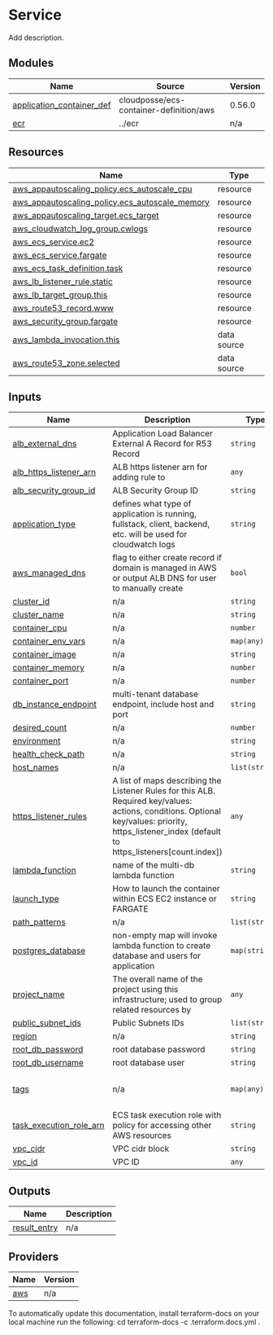 <!-- BEGIN_TF_DOCS -->
# Service 

Add description.


## Modules

| Name | Source | Version |
|------|--------|---------|
| <a name="module_application_container_def"></a> [application\_container\_def](#module\_application\_container\_def) | cloudposse/ecs-container-definition/aws | 0.56.0 |
| <a name="module_ecr"></a> [ecr](#module\_ecr) | ../ecr | n/a |
## Resources

| Name | Type |
|------|------|
| [aws_appautoscaling_policy.ecs_autoscale_cpu](https://registry.terraform.io/providers/hashicorp/aws/latest/docs/resources/appautoscaling_policy) | resource |
| [aws_appautoscaling_policy.ecs_autoscale_memory](https://registry.terraform.io/providers/hashicorp/aws/latest/docs/resources/appautoscaling_policy) | resource |
| [aws_appautoscaling_target.ecs_target](https://registry.terraform.io/providers/hashicorp/aws/latest/docs/resources/appautoscaling_target) | resource |
| [aws_cloudwatch_log_group.cwlogs](https://registry.terraform.io/providers/hashicorp/aws/latest/docs/resources/cloudwatch_log_group) | resource |
| [aws_ecs_service.ec2](https://registry.terraform.io/providers/hashicorp/aws/latest/docs/resources/ecs_service) | resource |
| [aws_ecs_service.fargate](https://registry.terraform.io/providers/hashicorp/aws/latest/docs/resources/ecs_service) | resource |
| [aws_ecs_task_definition.task](https://registry.terraform.io/providers/hashicorp/aws/latest/docs/resources/ecs_task_definition) | resource |
| [aws_lb_listener_rule.static](https://registry.terraform.io/providers/hashicorp/aws/latest/docs/resources/lb_listener_rule) | resource |
| [aws_lb_target_group.this](https://registry.terraform.io/providers/hashicorp/aws/latest/docs/resources/lb_target_group) | resource |
| [aws_route53_record.www](https://registry.terraform.io/providers/hashicorp/aws/latest/docs/resources/route53_record) | resource |
| [aws_security_group.fargate](https://registry.terraform.io/providers/hashicorp/aws/latest/docs/resources/security_group) | resource |
| [aws_lambda_invocation.this](https://registry.terraform.io/providers/hashicorp/aws/latest/docs/data-sources/lambda_invocation) | data source |
| [aws_route53_zone.selected](https://registry.terraform.io/providers/hashicorp/aws/latest/docs/data-sources/route53_zone) | data source |
## Inputs

| Name | Description | Type | Default | Required |
|------|-------------|------|---------|:--------:|
| <a name="input_alb_external_dns"></a> [alb\_external\_dns](#input\_alb\_external\_dns) | Application Load Balancer External A Record for R53 Record | `string` | n/a | yes |
| <a name="input_alb_https_listener_arn"></a> [alb\_https\_listener\_arn](#input\_alb\_https\_listener\_arn) | ALB https listener arn for adding rule to | `any` | n/a | yes |
| <a name="input_alb_security_group_id"></a> [alb\_security\_group\_id](#input\_alb\_security\_group\_id) | ALB Security Group ID | `string` | n/a | yes |
| <a name="input_application_type"></a> [application\_type](#input\_application\_type) | defines what type of application is running, fullstack, client, backend, etc. will be used for cloudwatch logs | `string` | n/a | yes |
| <a name="input_aws_managed_dns"></a> [aws\_managed\_dns](#input\_aws\_managed\_dns) | flag to either create record if domain is managed in AWS or output ALB DNS for user to manually create | `bool` | n/a | yes |
| <a name="input_cluster_id"></a> [cluster\_id](#input\_cluster\_id) | n/a | `string` | n/a | yes |
| <a name="input_cluster_name"></a> [cluster\_name](#input\_cluster\_name) | n/a | `string` | n/a | yes |
| <a name="input_container_cpu"></a> [container\_cpu](#input\_container\_cpu) | n/a | `number` | `0` | no |
| <a name="input_container_env_vars"></a> [container\_env\_vars](#input\_container\_env\_vars) | n/a | `map(any)` | n/a | yes |
| <a name="input_container_image"></a> [container\_image](#input\_container\_image) | n/a | `string` | n/a | yes |
| <a name="input_container_memory"></a> [container\_memory](#input\_container\_memory) | n/a | `number` | `0` | no |
| <a name="input_container_port"></a> [container\_port](#input\_container\_port) | n/a | `number` | `80` | no |
| <a name="input_db_instance_endpoint"></a> [db\_instance\_endpoint](#input\_db\_instance\_endpoint) | multi-tenant database endpoint, include host and port | `string` | n/a | yes |
| <a name="input_desired_count"></a> [desired\_count](#input\_desired\_count) | n/a | `number` | `1` | no |
| <a name="input_environment"></a> [environment](#input\_environment) | n/a | `string` | n/a | yes |
| <a name="input_health_check_path"></a> [health\_check\_path](#input\_health\_check\_path) | n/a | `string` | `"/"` | no |
| <a name="input_host_names"></a> [host\_names](#input\_host\_names) | n/a | `list(string)` | n/a | yes |
| <a name="input_https_listener_rules"></a> [https\_listener\_rules](#input\_https\_listener\_rules) | A list of maps describing the Listener Rules for this ALB. Required key/values: actions, conditions. Optional key/values: priority, https\_listener\_index (default to https\_listeners[count.index]) | `any` | `[]` | no |
| <a name="input_lambda_function"></a> [lambda\_function](#input\_lambda\_function) | name of the multi-db lambda function | `string` | n/a | yes |
| <a name="input_launch_type"></a> [launch\_type](#input\_launch\_type) | How to launch the container within ECS EC2 instance or FARGATE | `string` | `"FARGATE"` | no |
| <a name="input_path_patterns"></a> [path\_patterns](#input\_path\_patterns) | n/a | `list(string)` | `[]` | no |
| <a name="input_postgres_database"></a> [postgres\_database](#input\_postgres\_database) | non-empty map will invoke lambda function to create database and users for application | `map(string)` | `{}` | no |
| <a name="input_project_name"></a> [project\_name](#input\_project\_name) | The overall name of the project using this infrastructure; used to group related resources by | `any` | n/a | yes |
| <a name="input_public_subnet_ids"></a> [public\_subnet\_ids](#input\_public\_subnet\_ids) | Public Subnets IDs | `list(string)` | n/a | yes |
| <a name="input_region"></a> [region](#input\_region) | n/a | `string` | n/a | yes |
| <a name="input_root_db_password"></a> [root\_db\_password](#input\_root\_db\_password) | root database password | `string` | n/a | yes |
| <a name="input_root_db_username"></a> [root\_db\_username](#input\_root\_db\_username) | root database user | `string` | n/a | yes |
| <a name="input_tags"></a> [tags](#input\_tags) | n/a | `map(any)` | <pre>{<br>  "terraform_managed": "true"<br>}</pre> | no |
| <a name="input_task_execution_role_arn"></a> [task\_execution\_role\_arn](#input\_task\_execution\_role\_arn) | ECS task execution role with policy for accessing other AWS resources | `string` | n/a | yes |
| <a name="input_vpc_cidr"></a> [vpc\_cidr](#input\_vpc\_cidr) | VPC cidr block | `string` | n/a | yes |
| <a name="input_vpc_id"></a> [vpc\_id](#input\_vpc\_id) | VPC ID | `any` | n/a | yes |
## Outputs

| Name | Description |
|------|-------------|
| <a name="output_result_entry"></a> [result\_entry](#output\_result\_entry) | n/a |
## Providers

| Name | Version |
|------|---------|
| <a name="provider_aws"></a> [aws](#provider\_aws) | n/a |


To automatically update this documentation, install terraform-docs on your local machine run the following: 
    cd <directory of README location to update>
    terraform-docs -c .terraform.docs.yml . 
<!-- END_TF_DOCS -->    